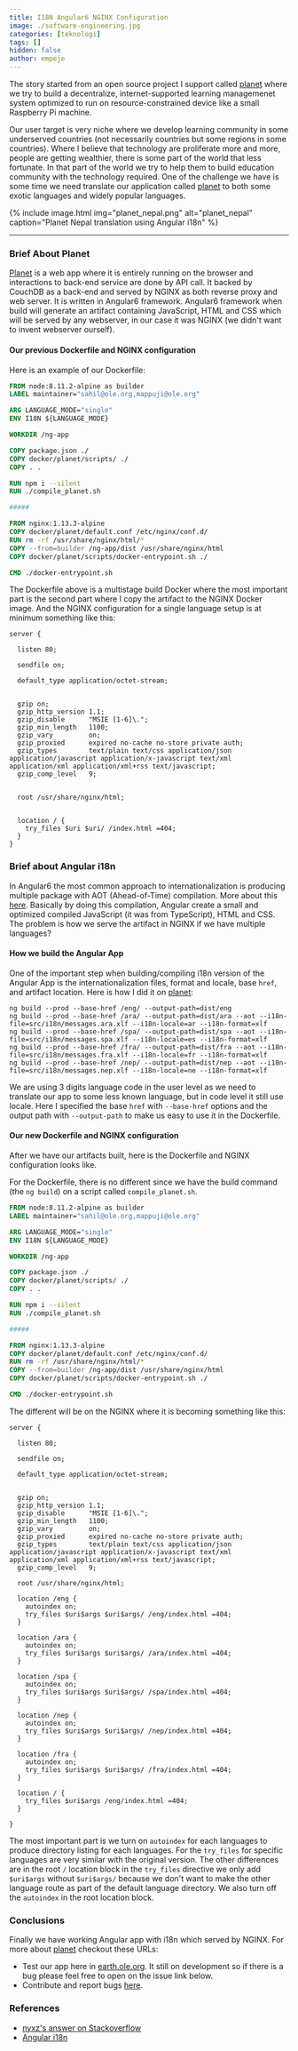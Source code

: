 ```yaml
---
title: I18N Angular6 NGINX Configuration
image: ./software-engineering.jpg
categories: [teknologi]
tags: []
hidden: false
author: empeje
---
```



The story started from an open source project I support called [planet][PLANET] where we try to build a decentralize, internet-supported learning managemenet system optimized to run on resource-constrained device like a small Raspberry Pi machine.

Our user target is very niche where we develop learning community in some underserved countries (not necessarily countries but some regions in some countries). Where I believe that technology are proliferate more and more, people are getting wealthier, there is some part of the world that less fortunate. In that part of the world we try to help them to build education community with the technology required. One of the challenge we have is some time we need translate our application called [planet][PLANET] to both some exotic languages and widely popular languages.

{% include image.html img="planet_nepal.png" alt="planet_nepal" caption="Planet Nepal translation using Angular i18n" %}

---

### Brief About Planet

[Planet][PLANET] is a web app where it is entirely running on the browser and interactions to back-end service are done by API call. It backed by CouchDB as a back-end and served by NGINX as both reverse proxy and web server. It is written in Angular6 framework. Angular6 framework when build will generate an artifact containing JavaScript, HTML and CSS which will be served by any webserver, in our case it was NGINX (we didn't want to invent webserver ourself).

#### Our previous Dockerfile and NGINX configuration

Here is an example of our Dockerfile:

```Dockerfile
FROM node:8.11.2-alpine as builder
LABEL maintainer="sahil@ole.org,mappuji@ole.org"

ARG LANGUAGE_MODE="single"
ENV I18N ${LANGUAGE_MODE}

WORKDIR /ng-app

COPY package.json ./
COPY docker/planet/scripts/ ./
COPY . .

RUN npm i --silent
RUN ./compile_planet.sh

#####

FROM nginx:1.13.3-alpine
COPY docker/planet/default.conf /etc/nginx/conf.d/
RUN rm -rf /usr/share/nginx/html/*
COPY --from=builder /ng-app/dist /usr/share/nginx/html
COPY docker/planet/scripts/docker-entrypoint.sh ./

CMD ./docker-entrypoint.sh
```

The Dockerfile above is a multistage build Docker where the most important part is the second part where I copy the artifact to the NGINX Docker image. And the NGINX configuration for a single language setup is at minimum something like this:

```nginx
server {

  listen 80;

  sendfile on;

  default_type application/octet-stream;


  gzip on;
  gzip_http_version 1.1;
  gzip_disable      "MSIE [1-6]\.";
  gzip_min_length   1100;
  gzip_vary         on;
  gzip_proxied      expired no-cache no-store private auth;
  gzip_types        text/plain text/css application/json application/javascript application/x-javascript text/xml application/xml application/xml+rss text/javascript;
  gzip_comp_level   9;


  root /usr/share/nginx/html;


  location / {
    try_files $uri $uri/ /index.html =404;
  }
}
```

### Brief about Angular i18n

In Angular6 the most common approach to internationalization is producing multiple package with AOT (Ahead-of-Time) compilation. More about this [here][ANGULARI18N]. Basically by doing this compilation, Angular create a small and optimized compiled JavaScript (it was from TypeScript), HTML and CSS. The problem is how we serve the artifact in NGINX if we have multiple languages?

#### How we build the Angular App

One of the important step when building/compiling i18n version of the Angular App is the internationalization files, format and locale, base `href`, and artifact location. Here is how I did it on [planet][PLANET]:

```shell
ng build --prod --base-href /eng/ --output-path=dist/eng
ng build --prod --base-href /ara/ --output-path=dist/ara --aot --i18n-file=src/i18n/messages.ara.xlf --i18n-locale=ar --i18n-format=xlf
ng build --prod --base-href /spa/ --output-path=dist/spa --aot --i18n-file=src/i18n/messages.spa.xlf --i18n-locale=es --i18n-format=xlf
ng build --prod --base-href /fra/ --output-path=dist/fra --aot --i18n-file=src/i18n/messages.fra.xlf --i18n-locale=fr --i18n-format=xlf
ng build --prod --base-href /nep/ --output-path=dist/nep --aot --i18n-file=src/i18n/messages.nep.xlf --i18n-locale=ne --i18n-format=xlf
```

We are using 3 digits language code in the user level as we need to translate our app to some less known language, but in code level it still use locale. Here I specified the base `href` with `--base-href` options and the output path with `--output-path` to make us easy to use it in the Dockerfile.

#### Our new Dockerfile and NGINX configuration

After we have our artifacts built, here is the Dockerfile and NGINX configuration looks like.

For the Dockerfile, there is no different since we have the build command (the `ng build`) on a script called `compile_planet.sh`.

```Dockerfile
FROM node:8.11.2-alpine as builder
LABEL maintainer="sahil@ole.org,mappuji@ole.org"

ARG LANGUAGE_MODE="single"
ENV I18N ${LANGUAGE_MODE}

WORKDIR /ng-app

COPY package.json ./
COPY docker/planet/scripts/ ./
COPY . .

RUN npm i --silent
RUN ./compile_planet.sh

#####

FROM nginx:1.13.3-alpine
COPY docker/planet/default.conf /etc/nginx/conf.d/
RUN rm -rf /usr/share/nginx/html/*
COPY --from=builder /ng-app/dist /usr/share/nginx/html
COPY docker/planet/scripts/docker-entrypoint.sh ./

CMD ./docker-entrypoint.sh
```

The different will be on the NGINX where it is becoming something like this:

```nginx
server {

  listen 80;

  sendfile on;

  default_type application/octet-stream;


  gzip on;
  gzip_http_version 1.1;
  gzip_disable      "MSIE [1-6]\.";
  gzip_min_length   1100;
  gzip_vary         on;
  gzip_proxied      expired no-cache no-store private auth;
  gzip_types        text/plain text/css application/json application/javascript application/x-javascript text/xml application/xml application/xml+rss text/javascript;
  gzip_comp_level   9;

  root /usr/share/nginx/html;

  location /eng {
    autoindex on;
    try_files $uri$args $uri$args/ /eng/index.html =404;
  }

  location /ara {
    autoindex on;
    try_files $uri$args $uri$args/ /ara/index.html =404;
  }

  location /spa {
    autoindex on;
    try_files $uri$args $uri$args/ /spa/index.html =404;
  }

  location /nep {
    autoindex on;
    try_files $uri$args $uri$args/ /nep/index.html =404;
  }

  location /fra {
    autoindex on;
    try_files $uri$args $uri$args/ /fra/index.html =404;
  }

  location / {
    try_files $uri$args /eng/index.html =404;
  }

}
```

The most important part is we turn on `autoindex` for each languages to produce directory listing for each languages. For the `try_files` for specific languages are very similar with the original version. The other differences are in the root `/` location block in the `try_files` directive we only add `$uri$args` without `$uri$args/` because we don't want to make the other language route as part of the default language directory. We also turn off the `autoindex` in the root location block.

### Conclusions

Finally we have working Angular app with i18n which served by NGINX. For more about [planet][PLANET] checkout these URLs:

* Test our app here in [earth.ole.org][EARTH]. It still on development so if there is a bug please feel free to open on the issue link below.
* Contribute and report bugs [here][ISSUES].

### References

* [nyxz's answer on Stackoverflow][NYXZ]
* [Angular i18n][ANGULARI18N]

[PLANET]: https://github.com/open-learning-exchange/planet
[ANGULARI18N]: https://angular.io/guide/i18n
[NYXZ]: https://stackoverflow.com/questions/49889093/nginx-configuration-for-angular-i18n-application/50877984#50877984
[EARTH]: https://earth.ole.org/eng/login
[ISSUES]: https://github.com/open-learning-exchange/planet/issues